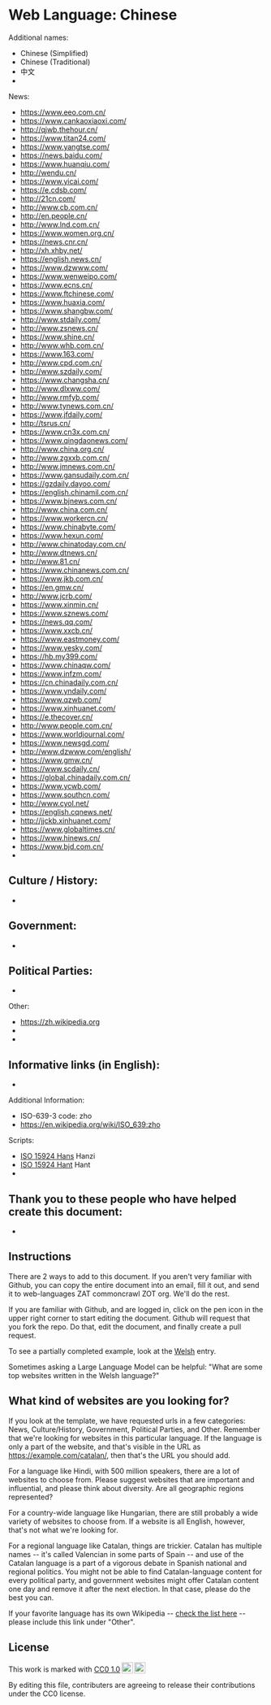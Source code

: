 # Web Language: Chinese

Additional names:
- Chinese (Simplified)
- Chinese (Traditional)
- 中文
- 

News:
- https://www.eeo.com.cn/
- https://www.cankaoxiaoxi.com/
- http://qjwb.thehour.cn/
- https://www.titan24.com/
- https://www.yangtse.com/
- https://news.baidu.com/
- https://www.huanqiu.com/
- http://wendu.cn/
- https://www.yicai.com/
- https://e.cdsb.com/
- http://21cn.com/
- http://www.cb.com.cn/
- http://en.people.cn/
- http://www.lnd.com.cn/
- https://www.women.org.cn/
- https://news.cnr.cn/
- http://xh.xhby.net/
- https://english.news.cn/
- https://www.dzwww.com/
- https://www.wenweipo.com/
- https://www.ecns.cn/
- https://www.ftchinese.com/
- https://www.huaxia.com/
- https://www.shangbw.com/
- http://www.stdaily.com/
- http://www.zsnews.cn/
- https://www.shine.cn/
- http://www.whb.com.cn/
- https://www.163.com/
- http://www.cpd.com.cn/
- http://www.szdaily.com/
- https://www.changsha.cn/
- http://www.dlxww.com/
- http://www.rmfyb.com/
- http://www.tynews.com.cn/
- https://www.jfdaily.com/
- http://tsrus.cn/
- https://www.cn3x.com.cn/
- https://www.qingdaonews.com/
- http://www.china.org.cn/
- http://www.zgxxb.com.cn/
- http://www.jmnews.com.cn/
- https://www.gansudaily.com.cn/
- https://gzdaily.dayoo.com/
- https://english.chinamil.com.cn/
- https://www.bjnews.com.cn/
- http://www.china.com.cn/
- https://www.workercn.cn/
- https://www.chinabyte.com/
- https://www.hexun.com/
- http://www.chinatoday.com.cn/
- http://www.dtnews.cn/
- http://www.81.cn/
- https://www.chinanews.com.cn/
- https://www.jkb.com.cn/
- https://en.gmw.cn/
- http://www.jcrb.com/
- https://www.xinmin.cn/
- https://www.sznews.com/
- https://news.qq.com/
- https://www.xxcb.cn/
- https://www.eastmoney.com/
- https://www.yesky.com/
- https://hb.my399.com/
- https://www.chinaqw.com/
- https://www.infzm.com/
- https://cn.chinadaily.com.cn/
- https://www.yndaily.com/
- https://www.qzwb.com/
- https://www.xinhuanet.com/
- https://e.thecover.cn/
- http://www.people.com.cn/
- https://www.worldjournal.com/
- https://www.newsgd.com/
- http://www.dzwww.com/english/
- https://www.gmw.cn/
- https://www.scdaily.cn/
- https://global.chinadaily.com.cn/
- https://www.ycwb.com/
- https://www.southcn.com/
- http://www.cyol.net/
- https://english.cqnews.net/
- http://jjckb.xinhuanet.com/
- https://www.globaltimes.cn/
- https://www.hinews.cn/
- https://www.bjd.com.cn/
- 

Culture / History:
- 
- 

Government:
- 
- 

Political Parties:
- 
- 

Other:
- https://zh.wikipedia.org
- 
- 

Informative links (in English):
- 
- 

Additional Information:
- ISO-639-3 code: zho
- https://en.wikipedia.org/wiki/ISO_639:zho


Scripts:
- <a href="https://en.wikipedia.org/wiki/ISO_15924">ISO 15924 Hans</a> Hanzi
- <a href="https://en.wikipedia.org/wiki/ISO_15924">ISO 15924 Hant</a> Hant
- 

Thank you to these people who have helped create this document:
- 
- 

## Instructions

There are 2 ways to add to this document. If you aren't very familiar
with Github, you can copy the entire document into an email, fill it
out, and send it to web-languages ZAT commoncrawl ZOT org. We'll do the rest.

If you are familiar with Github, and are logged in, click on the pen
icon in the upper right corner to start editing the document.
Github will request that you fork the repo. Do that, edit the
document, and finally create a pull request.

To see a partially completed example, look at the
[Welsh](../living/welsh.md) entry.

Sometimes asking a Large Language Model can be helpful: "What are some
top websites written in the Welsh language?"

## What kind of websites are you looking for?

If you look at the template, we have requested urls in a few
categories: News, Culture/History, Government, Political Parties, and
Other. Remember that we're looking for websites in this particular
language. If the language is only a part of the website, and that's
visible in the URL as https://example.com/catalan/, then that's the
URL you should add.

For a language like Hindi, with 500 million speakers, there are a lot
of websites to choose from. Please suggest websites that are important
and influential, and please think about diversity. Are all geographic
regions represented?

For a country-wide language like Hungarian, there are still probably a
wide variety of websites to choose from. If a website is all English,
however, that's not what we're looking for.

For a regional language like Catalan, things are trickier. Catalan has
multiple names -- it's called Valencian in some parts of Spain -- and
use of the Catalan language is a part of a vigorous debate in Spanish
national and regional politics. You might not be able to find
Catalan-language content for every political party, and government
websites might offer Catalan content one day and remove it after
the next election. In that case, please do the best you can.

If your favorite language has its own Wikipedia -- [check the list here](https://en.wikipedia.org/wiki/List_of_Wikipedias) --
please include this link under "Other".

## License

<p xmlns:cc="http://creativecommons.org/ns#" >This work is marked with <a href="https://creativecommons.org/publicdomain/zero/1.0/?ref=chooser-v1" target="_blank" rel="license noopener noreferrer" style="display:inline-block;">CC0 1.0<img style="height:22px!important;margin-left:3px;vertical-align:text-bottom;" src="https://mirrors.creativecommons.org/presskit/icons/cc.svg?ref=chooser-v1" alt=""><img style="height:22px!important;margin-left:3px;vertical-align:text-bottom;" src="https://mirrors.creativecommons.org/presskit/icons/zero.svg?ref=chooser-v1" alt=""></a></p>

By editing this file, contributers are agreeing to release their contributions under the CC0 license.
